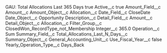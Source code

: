 <?xml version="1.0" encoding="UTF-8"?>
<CustomMetadata xmlns="http://soap.sforce.com/2006/04/metadata" xmlns:xsi="http://www.w3.org/2001/XMLSchema-instance" xmlns:xsd="http://www.w3.org/2001/XMLSchema">
    <label>GAU: Total Allocations Last 365 Days</label>
    <protected>true</protected>
    <values>
        <field>Active__c</field>
        <value xsi:type="xsd:boolean">true</value>
    </values>
    <values>
        <field>Amount_Field__c</field>
        <value xsi:type="xsd:string">Amount__c</value>
    </values>
    <values>
        <field>Amount_Object__c</field>
        <value xsi:type="xsd:string">Allocation__c</value>
    </values>
    <values>
        <field>Date_Field__c</field>
        <value xsi:type="xsd:string">CloseDate</value>
    </values>
    <values>
        <field>Date_Object__c</field>
        <value xsi:type="xsd:string">Opportunity</value>
    </values>
    <values>
        <field>Description__c</field>
        <value xsi:nil="true"/>
    </values>
    <values>
        <field>Detail_Field__c</field>
        <value xsi:type="xsd:string">Amount__c</value>
    </values>
    <values>
        <field>Detail_Object__c</field>
        <value xsi:type="xsd:string">Allocation__c</value>
    </values>
    <values>
        <field>Filter_Group__c</field>
        <value xsi:type="xsd:string">ClosedWon_RecordType_not_Membership</value>
    </values>
    <values>
        <field>Integer__c</field>
        <value xsi:type="xsd:double">365.0</value>
    </values>
    <values>
        <field>Operation__c</field>
        <value xsi:type="xsd:string">Sum</value>
    </values>
    <values>
        <field>Summary_Field__c</field>
        <value xsi:type="xsd:string">Total_Allocations_Last_N_Days__c</value>
    </values>
    <values>
        <field>Summary_Object__c</field>
        <value xsi:type="xsd:string">General_Accounting_Unit__c</value>
    </values>
    <values>
        <field>Use_Fiscal_Year__c</field>
        <value xsi:type="xsd:boolean">false</value>
    </values>
    <values>
        <field>Yearly_Operation_Type__c</field>
        <value xsi:type="xsd:string">Days_Back</value>
    </values>
</CustomMetadata>
